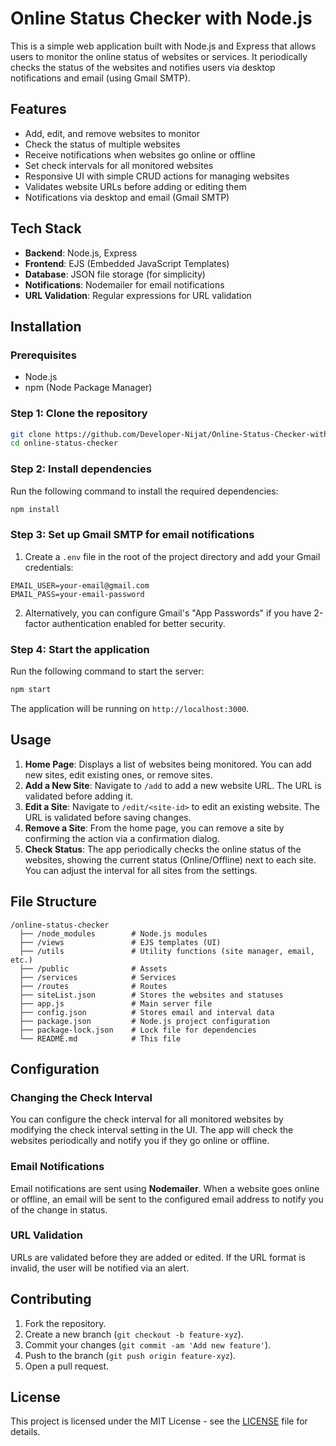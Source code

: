 # Online Status Checker with Node.js

This is a simple web application built with Node.js and Express that allows users to monitor the online status of websites or services. It periodically checks the status of the websites and notifies users via desktop notifications and email (using Gmail SMTP).

## Features

- Add, edit, and remove websites to monitor
- Check the status of multiple websites
- Receive notifications when websites go online or offline
- Set check intervals for all monitored websites
- Responsive UI with simple CRUD actions for managing websites
- Validates website URLs before adding or editing them
- Notifications via desktop and email (Gmail SMTP)

## Tech Stack

- **Backend**: Node.js, Express
- **Frontend**: EJS (Embedded JavaScript Templates)
- **Database**: JSON file storage (for simplicity)
- **Notifications**: Nodemailer for email notifications
- **URL Validation**: Regular expressions for URL validation

## Installation

### Prerequisites

- Node.js
- npm (Node Package Manager)

### Step 1: Clone the repository

```bash
git clone https://github.com/Developer-Nijat/Online-Status-Checker-with-Node.js.git
cd online-status-checker
```

### Step 2: Install dependencies

Run the following command to install the required dependencies:

```bash
npm install
```

### Step 3: Set up Gmail SMTP for email notifications

1. Create a `.env` file in the root of the project directory and add your Gmail credentials:

```text
EMAIL_USER=your-email@gmail.com
EMAIL_PASS=your-email-password
```

2. Alternatively, you can configure Gmail's "App Passwords" if you have 2-factor authentication enabled for better security.

### Step 4: Start the application

Run the following command to start the server:

```bash
npm start
```

The application will be running on `http://localhost:3000`.

## Usage

1. **Home Page**: Displays a list of websites being monitored. You can add new sites, edit existing ones, or remove sites.
2. **Add a New Site**: Navigate to `/add` to add a new website URL. The URL is validated before adding it.
3. **Edit a Site**: Navigate to `/edit/<site-id>` to edit an existing website. The URL is validated before saving changes.
4. **Remove a Site**: From the home page, you can remove a site by confirming the action via a confirmation dialog.
5. **Check Status**: The app periodically checks the online status of the websites, showing the current status (Online/Offline) next to each site. You can adjust the interval for all sites from the settings.

## File Structure

```plaintext
/online-status-checker
  ├── /node_modules        # Node.js modules
  ├── /views               # EJS templates (UI)
  ├── /utils               # Utility functions (site manager, email, etc.)
  ├── /public              # Assets
  ├── /services            # Services
  ├── /routes              # Routes
  ├── siteList.json        # Stores the websites and statuses
  ├── app.js               # Main server file
  ├── config.json          # Stores email and interval data
  ├── package.json         # Node.js project configuration
  ├── package-lock.json    # Lock file for dependencies
  └── README.md            # This file
```

## Configuration

### Changing the Check Interval

You can configure the check interval for all monitored websites by modifying the check interval setting in the UI. The app will check the websites periodically and notify you if they go online or offline.

### Email Notifications

Email notifications are sent using **Nodemailer**. When a website goes online or offline, an email will be sent to the configured email address to notify you of the change in status.

### URL Validation

URLs are validated before they are added or edited. If the URL format is invalid, the user will be notified via an alert.

## Contributing

1. Fork the repository.
2. Create a new branch (`git checkout -b feature-xyz`).
3. Commit your changes (`git commit -am 'Add new feature'`).
4. Push to the branch (`git push origin feature-xyz`).
5. Open a pull request.

## License

This project is licensed under the MIT License - see the [LICENSE](LICENSE) file for details.